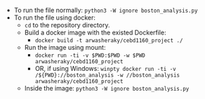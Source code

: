 * To run the file normally: `python3 -W ignore boston_analysis.py`
* To run the file using docker:
    * `cd` to the repository directory.
    * Build a docker image with the existed Dockerfile:
        * `docker build -t arwasheraky/cebd1160_project ./`
    * Run the image using mount:
        * `docker run -ti -v $PWD:$PWD -w $PWD arwasheraky/cebd1160_project`
        * OR, if using Windows: `winpty docker run -ti -v /${PWD}://boston_analysis -w //boston_analysis arwasheraky/cebd1160_project`
    * Inside the image: `python3 -W ignore boston_analysis.py`
